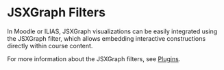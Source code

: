 # JSXGraph Filters

In Moodle or ILIAS, JSXGraph visualizations can be easily integrated using the JSXGraph filter, which allows embedding interactive constructions directly within course content.

For more information about the JSXGraph filters, see [Plugins](../plugins).